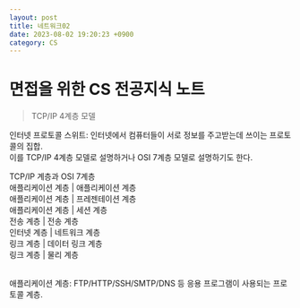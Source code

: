 ```yaml
---
layout: post
title: 네트워크02
date: 2023-08-02 19:20:23 +0900
category: CS
---
```

# 면접을 위한 CS 전공지식 노트  
> TCP/IP 4계층 모델

인터넷 프로토콜 스위트: 인터넷에서 컴퓨터들이 서로 정보를 주고받는데 쓰이는 프로토콜의 집합.  
이를 TCP/IP 4계층 모델로 설명하거나 OSI 7계층 모델로 설명하기도 한다.  

TCP/IP 계층과 OSI 7계층  
애플리케이션 계층 | 애플리케이션 계층     
애플리케이션 계층 | 프레젠테이션 계층   
애플리케이션 계층 | 세션 계층  
전송 계층 | 전송 계층  
인터넷 계층 | 네트워크 계층  
링크 계층 | 데이터 링크 계층  
링크 계층 | 물리 계층  
<br>  

애플리케이션 계층: FTP/HTTP/SSH/SMTP/DNS 등 응용 프로그램이 사용되는 프로토콜 계층.  

